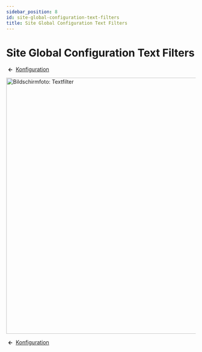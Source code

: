 ```yaml
---
sidebar_position: 8
id: site-global-configuration-text-filters
title: Site Global Configuration Text Filters
---
```

# Site Global Configuration Text Filters
 **←** 
[Konfiguration](https://docs.joomla.org/Help4.x:Site_Global_Configuration/de#textfilters "Help4.x:Site Global Configuration/de")

<img
src="https://docs.joomla.org/images/thumb/a/a7/Help-4x-Global-Configuration-textfilters-subscreen-de.png/800px-Help-4x-Global-Configuration-textfilters-subscreen-de.png"
decoding="async"
srcset="https://docs.joomla.org/images/thumb/a/a7/Help-4x-Global-Configuration-textfilters-subscreen-de.png/1200px-Help-4x-Global-Configuration-textfilters-subscreen-de.png 1.5x, https://docs.joomla.org/images/thumb/a/a7/Help-4x-Global-Configuration-textfilters-subscreen-de.png/1600px-Help-4x-Global-Configuration-textfilters-subscreen-de.png 2x"
data-file-width="1881" data-file-height="1602" width="800" height="681"
alt="Bildschirmfoto: Textfilter" />

 **←** 
[Konfiguration](https://docs.joomla.org/Help4.x:Site_Global_Configuration/de#textfilters "Help4.x:Site Global Configuration/de")
